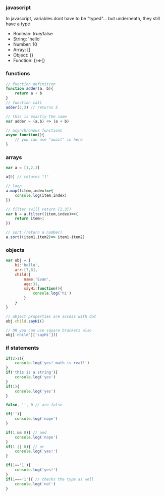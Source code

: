 ### javascript

In javascript, variables dont have to be "typed"... but underneath, they still have a type

- Boolean: true/false
- String: 'hello'
- Number: 10
- Array: []
- Object: {}
- Function: ()=>{}

### functions
```js
// function definition
function adder(a, b){
    return a + b
}
// function call
adder(2,3) // returns 5

// this is exactly the same
var adder = (a,b) => (a + b)

// asynchronous functions
async function(){
    // you can use "await" in here
}
```

### arrays
```js
var a = [1,2,3]

a[0] // returns "1"

// loop
a.map((item,index)=>{
    console.log(item,index)
})

// filter (will return [2,3])
var b = a.filter((item,index)=>{
    return item>1
})

// sort (return a number)
a.sort((item1,item2)=> item1-item2)
```

### objects
```js
var obj = {
    hi:'hello',
    arr:[7,8],
    child:{
        name:'Evan',
        age:31,
        sayHi:function(){
            console.log('hi')
        }
    }
}

// object properties are access with dot 
obj.child.sayHi()

// OR you can use square brackets also
obj['child']['sayHi']()
```
### if statements
```js
if(2>1){
    console.log('yes! math is real!')
}
if('this is a string'){
    console.log('yes')
}
if(1){
    console.log('yes')
}

false, '', 0 // are false

if(''){
    console.log('nope')
}

if(1 && 0){ // and
    console.log('nope')
}
if(1 || 0){ // or
    console.log('yes!')
}

if(1=='1'){
    console.log('yes!')
}
if(1==='1'){ // checks the type as well
    console.log('no!')
}
```